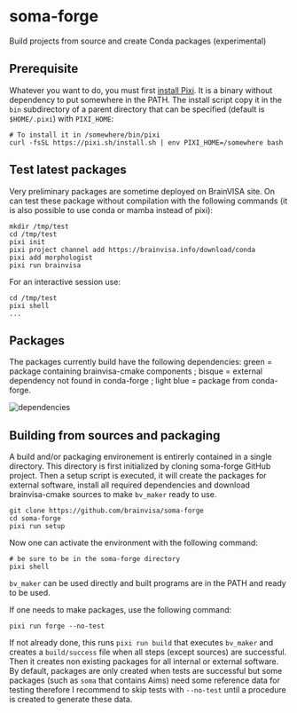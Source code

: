 # soma-forge
Build projects from source and create Conda packages (experimental)

## Prerequisite
Whatever you want to do, you must first [install Pixi](https://pixi.sh). It is a binary without dependency to put somewhere in the PATH. The install script copy it in the `bin` subdirectory of a parent directory that can be specified (default is `$HOME/.pixi`) with `PIXI_HOME`:

```
# To install it in /somewhere/bin/pixi
curl -fsSL https://pixi.sh/install.sh | env PIXI_HOME=/somewhere bash
```

## Test latest packages

Very preliminary packages are sometime deployed on BrainVISA site. On can test these package without compilation with the following commands (it is also possible to use conda or mamba instead of pixi):
```
mkdir /tmp/test
cd /tmp/test
pixi init
pixi project channel add https://brainvisa.info/download/conda
pixi add morphologist
pixi run brainvisa
```

For an interactive session use:
```
cd /tmp/test
pixi shell
...
```
## Packages

The packages currently build have the following dependencies:
green = package containing brainvisa-cmake components ; bisque = external dependency not found in conda-forge ; light blue = package from conda-forge.

![dependencies](https://github.com/brainvisa/soma-forge/assets/3062350/66c52733-8714-4a29-be68-8f42161fe4a1)

## Building from sources and packaging

A build and/or packaging environement is entirerly contained in a single directory. This directory is first initialized by cloning soma-forge GitHub project. Then a setup script is executed, it will create the packages for external software, install all required dependencies and download brainvisa-cmake sources to make `bv_maker` ready to use.

```
git clone https://github.com/brainvisa/soma-forge
cd soma-forge
pixi run setup
```

Now one can activate the environment with the following command:
```
# be sure to be in the soma-forge directory
pixi shell
```

`bv_maker` can be used directly and built programs are in the PATH and ready to be used.

If one needs to make packages, use the following command:

```
pixi run forge --no-test
```

If not already done, this runs `pixi run build` that executes `bv_maker` and creates a `build/success` file when all steps (except sources) are successful. Then it creates non existing packages for all internal or external software. By default, packages are only created when tests are successful but some packages (such as `soma` that contains Aims) need some reference data for testing therefore I recommend to skip tests with `--no-test` until a procedure is created to generate these data.
